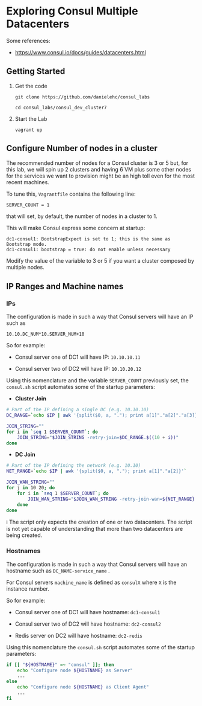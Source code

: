 # Exploring Consul Multiple Datacenters

Some references:

* https://www.consul.io/docs/guides/datacenters.html



## Getting Started

1. Get the code

   ```
   git clone https://github.com/danielehc/consul_labs
   
   cd consul_labs/consul_dev_cluster7
   ```

2. Start the Lab

   ```
   vagrant up
   ```



## Configure Number of nodes in a cluster

The recommended number of nodes for a Consul cluster is 3 or 5 but, for this lab, we will spin up 2 clusters and having 6 VM plus some other nodes for the services we want to provision might be an high toll even for the most recent machines.

To tune this, `Vagrantfile` contains the following line:

```bash
SERVER_COUNT = 1
```

that will set, by default, the number of nodes in a cluster to 1.

This will make Consul express some concern at startup:

 ```
dc1-consul1: BootstrapExpect is set to 1; this is the same as Bootstrap mode.
dc1-consul1: bootstrap = true: do not enable unless necessary
 ```

Modify the value of the variable to 3 or 5 if you want a cluster composed by multiple nodes.



## IP Ranges and Machine names

### IPs

The configuration is made in such a way that Consul servers will have an IP such as

`10.10.DC_NUM*10.SERVER_NUM+10`

So for example:

* Consul server one of DC1 will have IP: `10.10.10.11`

* Consul server two of DC2 will have IP: `10.10.20.12`



Using this nomenclature and the variable `SERVER_COUNT` previously set,  the `consul.sh` script automates some of the startup parameters:

* **Cluster Join**

```bash
# Part of the IP defining a single DC (e.g. 10.10.10)
DC_RANGE=`echo $IP | awk '{split($0, a, "."); print a[1]"."a[2]"."a[3]}'`

JOIN_STRING=""
for i in `seq 1 $SERVER_COUNT`; do
	JOIN_STRING="$JOIN_STRING -retry-join=$DC_RANGE.$((10 + i))"
done
```

* **DC Join**

```bash
# Part of the IP defining the network (e.g. 10.10)
NET_RANGE=`echo $IP | awk '{split($0, a, "."); print a[1]"."a[2]}'`

JOIN_WAN_STRING=""
for j in 10 20; do
	for i in `seq 1 $SERVER_COUNT`; do
		JOIN_WAN_STRING="$JOIN_WAN_STRING -retry-join-wan=${NET_RANGE}.${j}.$((10 + i))"
	done
done
```

:information_source: The script only expects the creation of one or two datacenters. The script is not yet capable of understanding that more than two datacenters are being created.

### Hostnames

The configuration is made in such a way that Consul servers will have an hostname such as `DC_NAME-service_name` .

For Consul servers `machine_name` is defined as `consulX` where `X` is the instance number.

So for example:

- Consul server one of DC1 will have hostname: `dc1-consul1`

- Consul server two of DC2 will have hostname: `dc2-consul2`
- Redis server on DC2 will have hostname: `dc2-redis`

Using this nomenclature  the `consul.sh` script automates some of the startup parameters:

```bash
if [[ "${HOSTNAME}" =~ "consul" ]]; then
	echo "Configure node ${HOSTNAME} as Server"
	...	
else
	echo "Configure node ${HOSTNAME} as Client Agent"
	...
fi
```

